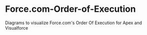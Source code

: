 Force.com-Order-of-Execution
============================

Diagrams to visualize Force.com's Order Of Execution for Apex and Visualforce
